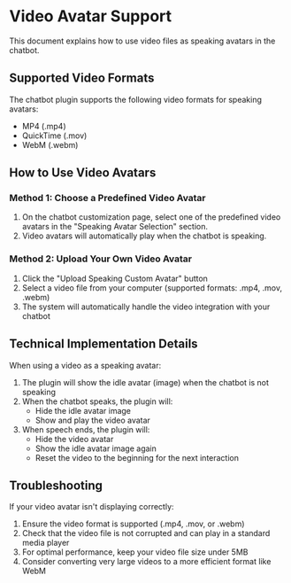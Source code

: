 # Video Avatar Support

This document explains how to use video files as speaking avatars in the chatbot.

## Supported Video Formats

The chatbot plugin supports the following video formats for speaking avatars:

- MP4 (.mp4)
- QuickTime (.mov)
- WebM (.webm)

## How to Use Video Avatars

### Method 1: Choose a Predefined Video Avatar

1. On the chatbot customization page, select one of the predefined video avatars in the "Speaking Avatar Selection" section.
2. Video avatars will automatically play when the chatbot is speaking.

### Method 2: Upload Your Own Video Avatar

1. Click the "Upload Speaking Custom Avatar" button
2. Select a video file from your computer (supported formats: .mp4, .mov, .webm)
3. The system will automatically handle the video integration with your chatbot

## Technical Implementation Details

When using a video as a speaking avatar:

1. The plugin will show the idle avatar (image) when the chatbot is not speaking
2. When the chatbot speaks, the plugin will:
   - Hide the idle avatar image
   - Show and play the video avatar
3. When speech ends, the plugin will:
   - Hide the video avatar
   - Show the idle avatar image again
   - Reset the video to the beginning for the next interaction

## Troubleshooting

If your video avatar isn't displaying correctly:

1. Ensure the video format is supported (.mp4, .mov, or .webm)
2. Check that the video file is not corrupted and can play in a standard media player
3. For optimal performance, keep your video file size under 5MB
4. Consider converting very large videos to a more efficient format like WebM

